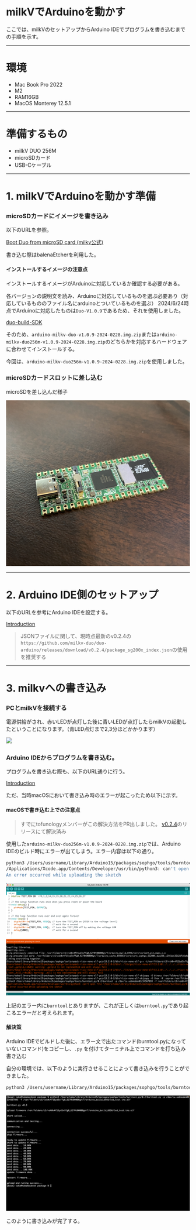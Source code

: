 # milkVでArduinoを動かす

ここでは、milkVのセットアップからArduino IDEでプログラムを書き込むまでの手順を示す。

------
# 環境
- Mac Book Pro 2022
- M2
- RAM16GB
- MacOS Monterey 12.5.1
------
# 準備するもの
- milkV DUO 256M
- microSDカード
- USB-Cケーブル
------
# 1. milkVでArduinoを動かす準備
### microSDカードにイメージを書き込み
以下のURLを参照。

[Boot Duo from microSD card (milkv公式)](https://milkv.io/docs/duo/getting-started/boot)

書き込む際はbalenaEtcherを利用した。

#### インストールするイメージの注意点

インストールするイメージがArduinoに対応しているか確認する必要がある。

各バージョンの説明文を読み、Arduinoに対応しているものを選ぶ必要あり（対応しているもののファイル名にarduinoとついているものを選ぶ）
2024/6/24時点でArduinoに対応したものは`Duo-V1.0.9`であるため、それを使用しました。

[duo-build-SDK](https://github.com/milkv-duo/duo-buildroot-sdk/releases/)

そのため、`arduino-milkv-duo-v1.0.9-2024-0228.img.zip`または`arduino-milkv-duo256m-v1.0.9-2024-0228.img.zip`のどちらかを対応するハードウェアに合わせてインストールする。

今回は、`arduino-milkv-duo256m-v1.0.9-2024-0228.img.zip`を使用しました。

### microSDカードスロットに差し込む

microSDを差し込んだ様子

![](./img/milkv256m.jpg)

------
# 2. Arduino IDE側のセットアップ
以下のURLを参考にArduino IDEを設定する。

[Introduction](https://milkv.io/ja/docs/duo/getting-started/arduino)

> JSONファイルに関して、現時点最新のv0.2.4の`https://github.com/milkv-duo/duo-arduino/releases/download/v0.2.4/package_sg200x_index.json`の使用を推奨する

------
# 3. milkvへの書き込み
### PCとmilkVを接続する

電源供給がされ、赤いLEDが点灯した後に青いLEDが点灯したらmilkVの起動したということになります。（青LED点灯まで2,3分ほどかかります）

![](./img/turnon.gif)

### Arduino IDEからプログラムを書き込む。

プログラムを書き込む際も、以下のURL通りに行う。

[Introduction](https://milkv.io/ja/docs/duo/getting-started/arduino)

ただ、当時macOSにおいて書き込み時のエラーが起こったため以下に示す。

#### macOSで書き込む上での注意点

> すでにtofunologyメンバーがこの解決方法をPR出しました。
> [v0.2.4](https://github.com/milkv-duo/duo-arduino/releases/tag/v0.2.4)のリリースにて解決済み

使用した`arduino-milkv-duo256m-v1.0.9-2024-0228.img.zip`では、Arduino IDEのビルド時にエラーが出てしまう。エラー内容は以下の通り。

```sh
python3 /Users/username/Library/Arduino15/packages/sophgo/tools/burntool_py/0.2/burntool -p /dev/cu.usbmodem01234567893 -f /var/folders/c5/vsk0v4f15yd3xffg0_6270t00000gn/T/arduino_build_2526/micros_test.ino.elf 
/Applications/Xcode.app/Contents/Developer/usr/bin/python3: can't open file '/Users/username/Library/Arduino15/packages/sophgo/tools/burntool_py/0.2/burntool': [Errno 2] No such file or directory
An error occurred while uploading the sketch
```

![](./img/error.png)

上記のエラー内に`burntool`とありますが、これが正しくは`burntool.py`であり起こるエラーだと考えられます。

#### 解決策

Arduino IDEでビルドした後に、エラー文で出たコマンド(burntool.pyになっていないコマンド)をコピーし、`.py` を付けてターミナル上でコマンドを打ち込み書き込む

自分の環境では、以下のように実行させることによって書き込みを行うことができました。

```sh
python3 /Users/username/Library/Arduino15/packages/sophgo/tools/burntool_py/0.2/burntool.py -p /dev/cu.usbmodem01234567893 -f 
```

![](./img/terminal.png)

このように書き込みが完了する。

